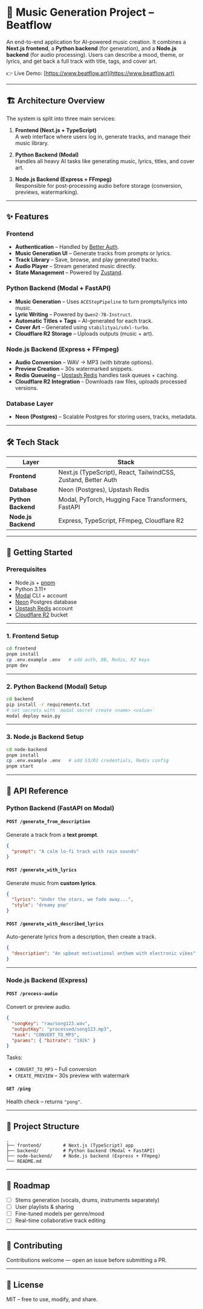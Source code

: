 # 🎵 Music Generation Project – Beatflow

An end-to-end application for AI-powered music creation. It combines a **Next.js frontend**, a **Python backend** (for generation), and a **Node.js backend** (for audio processing). Users can describe a mood, theme, or lyrics, and get back a full track with title, tags, and cover art.  

👉 Live Demo: [https://www.beatflow.art](https://www.beatflow.art)

---

## 🏗️ Architecture Overview

The system is split into three main services:

1. **Frontend (Next.js + TypeScript)**  
   A web interface where users log in, generate tracks, and manage their music library.  

2. **Python Backend (Modal)**  
   Handles all heavy AI tasks like generating music, lyrics, titles, and cover art.  

3. **Node.js Backend (Express + FFmpeg)**  
   Responsible for post-processing audio before storage (conversion, previews, watermarking).  

---

## ✨ Features

### Frontend
- **Authentication** – Handled by [Better Auth](https://better-auth.com).  
- **Music Generation UI** – Generate tracks from prompts or lyrics.  
- **Track Library** – Save, browse, and play generated tracks.  
- **Audio Player** – Stream generated music directly.  
- **State Management** – Powered by [Zustand](https://zustand-demo.pmnd.rs/).  

### Python Backend (Modal + FastAPI)
- **Music Generation** – Uses `ACEStepPipeline` to turn prompts/lyrics into music.  
- **Lyric Writing** – Powered by `Qwen2-7B-Instruct`.  
- **Automatic Titles + Tags** – AI-generated for each track.  
- **Cover Art** – Generated using `stabilityai/sdxl-turbo`.  
- **Cloudflare R2 Storage** – Uploads outputs (music + art).  

### Node.js Backend (Express + FFmpeg)
- **Audio Conversion** – WAV → MP3 (with bitrate options).  
- **Preview Creation** – 30s watermarked snippets.  
- **Redis Queueing** – [Upstash Redis](https://upstash.com) handles task queues + caching.  
- **Cloudflare R2 Integration** – Downloads raw files, uploads processed versions.  

### Database Layer
- **Neon (Postgres)** – Scalable Postgres for storing users, tracks, metadata.  

---

## 🛠️ Tech Stack

| Layer | Stack |
|-------|-------|
| **Frontend** | Next.js (TypeScript), React, TailwindCSS, Zustand, Better Auth |
| **Database** | Neon (Postgres), Upstash Redis |
| **Python Backend** | Modal, PyTorch, Hugging Face Transformers, FastAPI |
| **Node.js Backend** | Express, TypeScript, FFmpeg, Cloudflare R2 |

---

## 🚀 Getting Started

### Prerequisites
- Node.js + [pnpm](https://pnpm.io)  
- Python 3.11+  
- [Modal](https://modal.com) CLI + account  
- [Neon](https://neon.tech) Postgres database  
- [Upstash Redis](https://upstash.com) account  
- [Cloudflare R2](https://www.cloudflare.com/developer-platform/r2/) bucket  

---

### 1. Frontend Setup
```bash
cd frontend
pnpm install
cp .env.example .env   # add auth, DB, Redis, R2 keys
pnpm dev
````

---

### 2. Python Backend (Modal) Setup

```bash
cd backend
pip install -r requirements.txt
# set secrets with `modal secret create <name> <value>`
modal deploy main.py
```

---

### 3. Node.js Backend Setup

```bash
cd node-backend
pnpm install
cp .env.example .env   # add S3/R2 credentials, Redis config
pnpm start
```

---

## 📡 API Reference

### Python Backend (FastAPI on Modal)

#### `POST /generate_from_description`

Generate a track from a **text prompt**.

```json
{
  "prompt": "A calm lo-fi track with rain sounds"
}
```

#### `POST /generate_with_lyrics`

Generate music from **custom lyrics**.

```json
{
  "lyrics": "Under the stars, we fade away...",
  "style": "dreamy pop"
}
```

#### `POST /generate_with_described_lyrics`

Auto-generate lyrics from a description, then create a track.

```json
{
  "description": "An upbeat motivational anthem with electronic vibes"
}
```

---

### Node.js Backend (Express)

#### `POST /process-audio`

Convert or preview audio.

```json
{
  "songKey": "raw/song123.wav",
  "outputKey": "processed/song123.mp3",
  "task": "CONVERT_TO_MP3",
  "params": { "bitrate": "192k" }
}
```

Tasks:

* `CONVERT_TO_MP3` – Full conversion
* `CREATE_PREVIEW` – 30s preview with watermark

#### `GET /ping`

Health check – returns `"pong"`.

---

## 📂 Project Structure

```
.
├── frontend/        # Next.js (TypeScript) app
├── backend/         # Python backend (Modal + FastAPI)
├── node-backend/    # Node.js backend (Express + FFmpeg)
└── README.md
```

---

## 🔮 Roadmap

* [ ] Stems generation (vocals, drums, instruments separately)
* [ ] User playlists & sharing
* [ ] Fine-tuned models per genre/mood
* [ ] Real-time collaborative track editing

---

## 🤝 Contributing

Contributions welcome — open an issue before submitting a PR.

---

## 📜 License

MIT – free to use, modify, and share.
